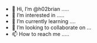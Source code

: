 - 👋 Hi, I’m @h02brian .....
- 👀 I’m interested in .....
- 🌱 I’m currently learning ....
- 💞️ I’m looking to collaborate on ...
- 📫 How to reach me .....

<!---
h02brian/h02brian is a ✨ special ✨ repository because its `README.md` (this file) appears on your GitHub profile.
You can click the Preview link to take a look at your changes.
--->
